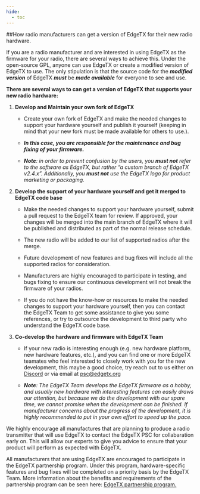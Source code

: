 ```yaml
---
hide:
  - toc
---
```



##How radio manufacturers can get a version of EdgeTX for their new radio hardware.

If you are a radio manufacturer and are interested in using EdgeTX as the firmware for your radio, there are several ways to achieve this. Under the open-source GPL, anyone can use EdgeTX or create a modified version of EdgeTX to use. The only stipulation is that the source code for the ***modified version*** of EdgeTX ***must*** be ***made available*** for everyone to see and use.

**There are several ways to can get a version of EdgeTX that supports your new radio hardware:**

1. **Develop and Maintain your own fork of EdgeTX**
   
   - Create your own fork of EdgeTX and make the needed changes to support your hardware yourself and publish it yourself (keeping in mind that your new fork must be made available for others to use.).
   
   - ***In this case, you are responsible for the maintenance and bug fixing of your firmware.*** 
   
   - ***Note**: in order to prevent confusion by the users, you **must not** refer to the software as EdgeTX, but rather “a custom branch of EdgeTX v2.4.x”.  Additionally, you **must not** use the EdgeTX logo for product marketing or packaging.*

2. **Develop the support of your hardware yourself and get it merged to EdgeTX code base**
   
   - Make the needed changes to support your hardware yourself, submit a pull request to the EdgeTX team for review.  If approved, your changes will be merged into the main branch of EdgeTX where it will be published and distributed as part of the normal release schedule.
   
   - The new radio will be added to our list of supported radios after the merge.
   
   - Future development of new features and bug fixes will include all the supported radios for consideration.
   
   - Manufacturers are highly encouraged to participate in testing, and bugs fixing to ensure our continuous development will not break the firmware of your radios.
   
   - If you do not have the know-how or resources to make the needed changes to support your hardware yourself, then you can contact the EdgeTX Team to get some assistance to give you some references, or try to outsource the development to third party who understand the EdgeTX code base. 

3. **Co-develop the hardware and firmware with EdgeTX Team**
   
   - If your new radio is interesting enough (e.g. new hardware platform, new hardware features, etc.), and you can find one or more EdgeTX teamates who feel interested to closely work with you for the new development, this maybe a good choice, try reach out to us either on [Discord](https://discord.gg/wF9wUKnZ6H) or via email at psc@edgetx.org
   
   - ***Note**: The EdgeTX Team develops the EdgeTX firmware as a hobby, and usually new hardware with interesting features can easily draws our attention, but because we do the development with our spare time, we cannot promise when the development can be finished.  If manufacturer concerns about the progress of the development, it is highly recommended to put in your own effort to speed up the pace.*

We highly encourage all manufactures that are planning to produce a radio transmitter that will use EdgeTX to contact the EdgeTX PSC for collabaration early on. This will allow our experts to give you advice to ensure that your product will perform as expected with EdgeTX.

All manufacturers that are using EdgeTX are encouraged to participate in the EdgeTX partnership program.  Under this program, hardware-specific features and bug fixes will be completed on a priority basis by the EdgeTX Team. More information about the benefits and requirements of the partnership program can be seen here: [EdgeTX partnership program.](partnershipprogram.md)

